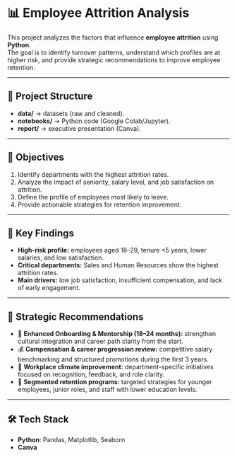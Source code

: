 # 📊 Employee Attrition Analysis

This project analyzes the factors that influence **employee attrition** using **Python**.  
The goal is to identify turnover patterns, understand which profiles are at higher risk, and provide strategic recommendations to improve employee retention.  

---

## 📂 Project Structure
- **data/** → datasets (raw and cleaned).  
- **notebooks/** → Python code (Google Colab/Jupyter).   
- **report/** → executive presentation (Canva).  

---

## 🎯 Objectives
1. Identify departments with the highest attrition rates.  
2. Analyze the impact of seniority, salary level, and job satisfaction on attrition.  
3. Define the profile of employees most likely to leave.  
4. Provide actionable strategies for retention improvement.  

---

## 🔑 Key Findings
- **High-risk profile:** employees aged 18–29, tenure <5 years, lower salaries, and low satisfaction.  
- **Critical departments:** Sales and Human Resources show the highest attrition rates.  
- **Main drivers:** low job satisfaction, insufficient compensation, and lack of early engagement.  

---

## 🚀 Strategic Recommendations
- 🚀 **Enhanced Onboarding & Mentorship (18–24 months):** strengthen cultural integration and career path clarity from the start.  
- 💰 **Compensation & career progression review:** competitive salary benchmarking and structured promotions during the first 3 years.  
- 🌱 **Workplace climate improvement:** department-specific initiatives focused on recognition, feedback, and role clarity.  
- 🎯 **Segmented retention programs:** targeted strategies for younger employees, junior roles, and staff with lower education levels.  

---

## 🛠️ Tech Stack
- **Python**: Pandas, Matplotlib, Seaborn 
- **Canva**  


